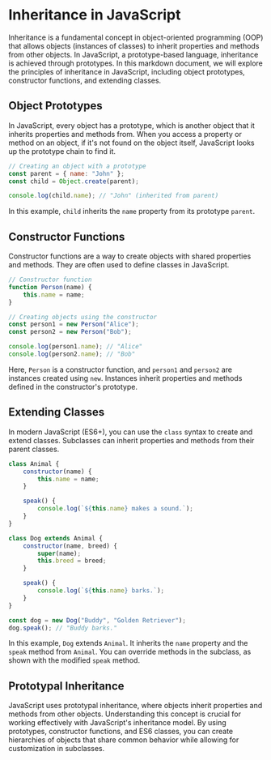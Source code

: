 # Inheritance in JavaScript

Inheritance is a fundamental concept in object-oriented programming (OOP) that allows objects (instances of classes) to inherit properties and methods from other objects. In JavaScript, a prototype-based language, inheritance is achieved through prototypes. In this markdown document, we will explore the principles of inheritance in JavaScript, including object prototypes, constructor functions, and extending classes.

## Object Prototypes

In JavaScript, every object has a prototype, which is another object that it inherits properties and methods from. When you access a property or method on an object, if it's not found on the object itself, JavaScript looks up the prototype chain to find it.

```javascript
// Creating an object with a prototype
const parent = { name: "John" };
const child = Object.create(parent);

console.log(child.name); // "John" (inherited from parent)
```

In this example, `child` inherits the `name` property from its prototype `parent`.

## Constructor Functions

Constructor functions are a way to create objects with shared properties and methods. They are often used to define classes in JavaScript.

```javascript
// Constructor function
function Person(name) {
    this.name = name;
}

// Creating objects using the constructor
const person1 = new Person("Alice");
const person2 = new Person("Bob");

console.log(person1.name); // "Alice"
console.log(person2.name); // "Bob"
```

Here, `Person` is a constructor function, and `person1` and `person2` are instances created using `new`. Instances inherit properties and methods defined in the constructor's prototype.

## Extending Classes

In modern JavaScript (ES6+), you can use the `class` syntax to create and extend classes. Subclasses can inherit properties and methods from their parent classes.

```javascript
class Animal {
    constructor(name) {
        this.name = name;
    }

    speak() {
        console.log(`${this.name} makes a sound.`);
    }
}

class Dog extends Animal {
    constructor(name, breed) {
        super(name);
        this.breed = breed;
    }

    speak() {
        console.log(`${this.name} barks.`);
    }
}

const dog = new Dog("Buddy", "Golden Retriever");
dog.speak(); // "Buddy barks."
```

In this example, `Dog` extends `Animal`. It inherits the `name` property and the `speak` method from `Animal`. You can override methods in the subclass, as shown with the modified `speak` method.

## Prototypal Inheritance

JavaScript uses prototypal inheritance, where objects inherit properties and methods from other objects. Understanding this concept is crucial for working effectively with JavaScript's inheritance model. By using prototypes, constructor functions, and ES6 classes, you can create hierarchies of objects that share common behavior while allowing for customization in subclasses.